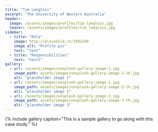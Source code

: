 ```yaml
---
title: "Tim Langlois"
excerpt: "The University of Western Australia"
header:
  image: /assets/images/profiles/tim_langlois.jpg
  teaser: /assets/images/profiles/tim_langlois.jpg
sidebar:
  - title: "Role"
    image: http://placehold.it/350x250
    image_alt: "Profile pic"
    text: "text"
  - title: "Responsibilities"
    text: "text2"
gallery:
  - url: /assets/images/unsplash-gallery-image-1.jpg
    image_path: assets/images/unsplash-gallery-image-1-th.jpg
    alt: "placeholder image 1"
  - url: /assets/images/unsplash-gallery-image-2.jpg
    image_path: assets/images/unsplash-gallery-image-2-th.jpg
    alt: "placeholder image 2"
  - url: /assets/images/unsplash-gallery-image-3.jpg
    image_path: assets/images/unsplash-gallery-image-3-th.jpg
    alt: "placeholder image 3"
---
```


{% include gallery caption="This is a sample gallery to go along with this case study." %}

